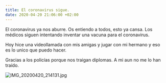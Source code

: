 ```yaml
---
title: El coronavirus sigue.
date: 2020-04-20 21:06:00 +02:00
---
```


El coronavirus ya nos aburre. Os entiendo a todos, esto ya cansa. Los médicos siguen intentando inventar una vacuna para el coronavirus. 

Hoy hice una videollamada con mis amigas y jugar con mi hermano y eso es lo unico que puedo hacer.

Gracias a los policías porque nos traigan diplomas. A mi aun no me lo han traído. 

![IMG_20200420_214131.jpg](/uploads/IMG_20200420_214131.jpg)
